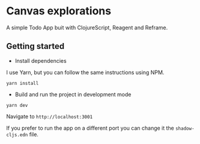 # Canvas explorations

A simple Todo App buit with ClojureScript, Reagent and Reframe. 


## Getting started

- Install dependencies

I use Yarn, but you can follow the same instructions using NPM.

```
yarn install
```
- Build and run the project in development mode
```
yarn dev
```

Navigate to `http://localhost:3001`

If you prefer to run the app on a different port you can change it the `shadow-cljs.edn` file.



  

